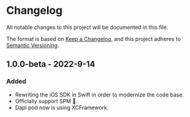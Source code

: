 # Changelog

All notable changes to this project will be documented in this file.

The format is based on [Keep a Changelog](https://keepachangelog.com/en/1.0.0/), and this project adheres to
[Semantic Versioning](https://semver.org/spec/v2.0.0.html).

## 1.0.0-beta - 2022-9-14

### Added
- Rewriting the iOS SDK in Swift in order to modernize the code base.
- Officially support SPM 🎉.
- Dapi pod now is using XCFramework.
